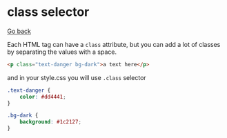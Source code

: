 # class selector

[Go back](..)

Each HTML tag can have a ``class`` attribute,
but you can add a lot of classes by separating
the values with a space.

```html
<p class="text-danger bg-dark">a text here</p>
```

and in your style.css you will use ``.class`` selector

```css
.text-danger {
    color: #dd4441;
}

.bg-dark {
    background: #1c2127;
}
```
